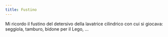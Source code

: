 ```yaml
---
title: Fustino
---
```

Mi ricordo il fustino del detersivo della lavatrice cilindrico con cui si giocava: seggiola, tamburo, bidone per il Lego, …